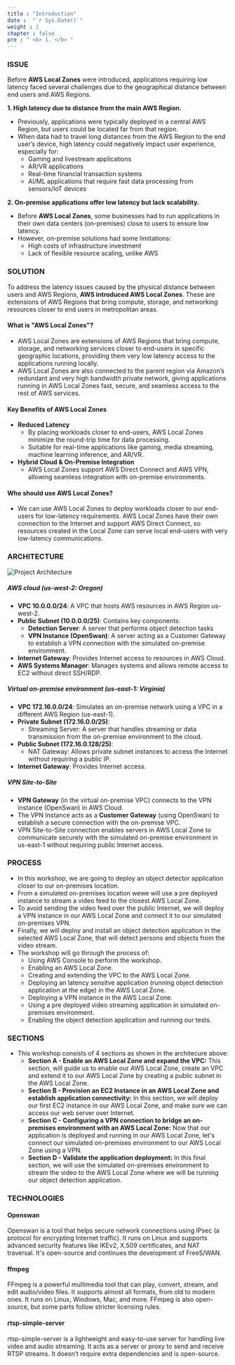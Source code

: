 ```yaml
---
title : "Introduction"
date :  "`r Sys.Date()`" 
weight : 1 
chapter : false
pre : " <b> 1. </b> "
---
```

### ISSUE

Before **AWS Local Zones** were introduced, applications requiring low latency faced several challenges due to the geographical distance between end users and AWS Regions.

**1. High latency due to distance from the main AWS Region.**
- Previously, applications were typically deployed in a central AWS Region, but users could be located far from that region. 
- When data had to travel long distances from the AWS Region to the end user’s device, high latency could negatively impact user experience, especially for: 
    + Gaming and livestream applications
    + AR/VR applications
    + Real-time financial transaction systems
    + AI/ML applications that require fast data processing from sensors/IoT devices

**2. On-premise applications offer low latency but lack scalability.**
- Before **AWS Local Zones**, some businesses had to run applications in their own data centers (on-premises) close to users to ensure low latency. 
- However, on-premise solutions had some limitations: 
    + High costs of infrastructure investment
    + Lack of flexible resource scaling, unlike AWS

### SOLUTION

To address the latency issues caused by the physical distance between users and AWS Regions, **AWS introduced AWS Local Zones**. These are extensions of AWS Regions that bring compute, storage, and networking resources closer to end users in metropolitan areas.

#### What is "AWS Local Zones"?
- AWS Local Zones are extensions of AWS Regions that bring compute, storage, and networking services closer to end-users in specific geographic locations, providing them very low latency access to the applications running locally.
- AWS Local Zones are also connected to the parent region via Amazon’s redundant and very high bandwidth private network, giving applications running in AWS Local Zones fast, secure, and seamless access to the rest of AWS services.

#### Key Benefits of AWS Local Zones
- **Reduced Latency**
    + By placing workloads closer to end-users, AWS Local Zones minimize the round-trip time for data processing.
    + Suitable for real-time applications like gaming, media streaming, machine learning inference, and AR/VR.
- **Hybrid Cloud & On-Premise Integration**
    + AWS Local Zones support AWS Direct Connect and AWS VPN, allowing seamless integration with on-premise environments.

#### Who should use AWS Local Zones?
- We can use AWS Local Zones to deploy workloads closer to our end-users for low-latency requirements. AWS Local Zones have their own connection to the Internet and support AWS Direct Connect, so resources created in the Local Zone can serve local end-users with very low-latency communications.

### ARCHITECTURE

![Project Architecture](/images/architecture.png)

##### AWS cloud (us-west-2: Oregon)
- **VPC 10.0.0.0/24**: A VPC that hosts AWS resources in AWS Region us-west-2.
- **Public Subnet (10.0.0.0/25)**: Contains key components:
    + **Detection Server**: A server that performs object detection tasks
    + **VPN Instance (OpenSwan)**: A server acting as a Customer Gateway to establish a VPN connection with the simulated on-premise environment.
- **Internet Gateway**: Provides Internet access to resources in AWS Cloud.
- **AWS Systems Manager**: Manages systems and allows remote access to EC2 without direct SSH/RDP.

##### Virtual on-premise environment (us-east-1: Virginia)
- **VPC 172.16.0.0/24**: Simulates an on-premise network using a VPC in a different AWS Region (us-east-1).
- **Private Subnet (172.16.0.0/25)**:
    + Streaming Server: A server that handles streaming or data transmission from the on-premise environment to the cloud.
- **Public Subnet (172.16.0.128/25)**:
    + NAT Gateway: Allows private subnet instances to access the Internet without requiring a public IP.
- **Internet Gateway**: Provides Internet access.

##### VPN Site-to-Site
- **VPN Gateway** (in the virtual on-premise VPC) connects to the VPN instance (OpenSwan) in AWS Cloud.
- The VPN Instance acts as a **Customer Gateway** (using OpenSwan) to establish a secure connection with the on-premise VPC.
- VPN Site-to-Site connection enables servers in AWS Local Zone to communicate securely with the simulated on-premise environment in us-east-1 without requiring public Internet access.


### PROCESS
- In this workshop, we are going to deploy an object detector application closer to our on-premises location.
- From a simulated on-premises location wewe will use a pre deployed instance to stream a video feed to the closest AWS Local Zone.
- To avoid sending the video feed over the public Internet, we will deploy a VPN instance in our AWS Local Zone and connect it to our simulated on-premises VPN.
- Finally, we will deploy and install an object detection application in the selected AWS Local Zone, that will detect persons and objects from the video stream.
- The workshop will go through the process of:
    + Using AWS Console to perform the workshop.
    + Enabling an AWS Local Zone.
    + Creating and extending the VPC to the AWS Local Zone.
    + Deploying an latency sensitve application (running object detection application at the edge) in the AWS Local Zone.
    + Deploying a VPN instance in the AWS Local Zone.
    + Using a pre deployed video streaming application in simulated on-premises environment.
    + Enabling the object detection application and running our tests.

### SECTIONS
- This workshop consists of 4 sections as shown in the architecure above:
    + **Section A - Enable an AWS Local Zone and expand the VPC:** This section, will guide us to enable our AWS Local Zone, create an VPC and extend it to our AWS Local Zone by creating a public subnet in the AWS Local Zone.
    + **Section B - Provision an EC2 Instance in an AWS Local Zone and establish application connectivity:** In this section, we will deploy our first EC2 instance in our AWS Local Zone, and make sure we can access our web server over Internet.
    + **Section C - Configuring a VPN connection to bridge an on-premises environment with an AWS Local Zone:** Now that our application is deployed and running in our AWS Local Zone, let's connect our simulated on-premises environment to our AWS Local Zone using a VPN.
    + **Section D - Validate the application deployment:** In this final section, we will use the simulated on-premises environment to stream the video to the AWS Local Zone where we will be running our object detection application.

### TECHNOLOGIES

#### Openswan
Openswan is a tool that helps secure network connections using IPsec (a protocol for encrypting Internet traffic). It runs on Linux and supports advanced security features like IKEv2, X.509 certificates, and NAT traversal. It's open-source and continues the development of FreeS/WAN.

#### ffmpeg
FFmpeg is a powerful multimedia tool that can play, convert, stream, and edit audio/video files. It supports almost all formats, from old to modern ones. It runs on Linux, Windows, Mac, and more. FFmpeg is also open-source, but some parts follow stricter licensing rules.

#### rtsp-simple-server
rtsp-simple-server is a lightweight and easy-to-use server for handling live video and audio streaming. It acts as a server or proxy to send and receive RTSP streams. It doesn’t require extra dependencies and is open-source.